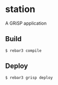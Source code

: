 station
=====

A GRiSP application

Build
-----

    $ rebar3 compile

Deploy
------

    $ rebar3 grisp deploy
